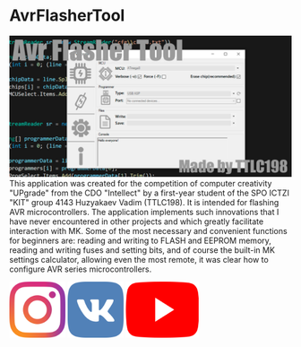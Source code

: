 # AvrFlasherTool
![alt text](https://github.com/TTLC198/AvrFlasherTool/blob/master/Graphics/githubSplashScreen.jpg)
This application was created for the competition of computer creativity "UPgrade" from the CDO "Intellect" by a first-year student of the SPO ICTZI "KIT" group 4143 Huzyakaev Vadim (TTLC198).
It is intended for flashing AVR microcontrollers. The application implements such innovations that I have never encountered in other projects and which greatly facilitate interaction with MK. Some of the most necessary and convenient functions for beginners are: reading and writing to FLASH and EEPROM memory, reading and writing fuses and setting bits, and of course the built-in MK settings calculator, allowing even the most remote, it was clear how to configure AVR series microcontrollers.

[<img src="https://github.com/TTLC198/AvrFlasherTool/blob/master/Graphics/instIco.png" width="100" height="100">](https://instagram.com/TTLC198/)
[<img src="https://github.com/TTLC198/AvrFlasherTool/blob/master/Graphics/vkIco.png" width="100" height="100">](https://vk.com/ttlc198/)
[<img src="https://github.com/TTLC198/AvrFlasherTool/blob/master/Graphics/yotubeico.png" width="130" height="100">](https://www.youtube.com/channel/UCyJwD1mj6EF1pAM1wtNC-pw)
